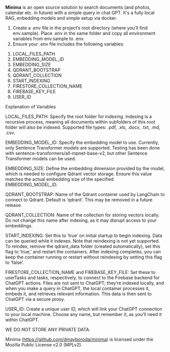 **Minima** is an open source solution to search documents (and photos, calendar etc. in future) with a simple query in chat GPT.
It's a fully local RAG, enbedding models and simple setup via docker.

1.	Create a .env file in the project’s root directory (where you’ll find env.sample). Place .env in the same folder and copy all environment variables from env.sample to .env.
2.	Ensure your .env file includes the following variables:
<ol>
   <li> LOCAL_FILES_PATH </li>
   <li> EMBEDDING_MODEL_ID </li>
   <li> EMBEDDING_SIZE</li>
   <li> QDRANT_BOOTSTRAP </li>
   <li> QDRANT_COLLECTION </li>
   <li> START_INDEXING </li>
   <li> FIRESTORE_COLLECTION_NAME </li>
   <li> FIREBASE_KEY_FILE </li>
   <li> USER_ID </li>
</ol>

Explanation of Variables

LOCAL_FILES_PATH: Specify the root folder for indexing. Indexing is a recursive process, meaning all documents within subfolders of this root folder will also be indexed. Supported file types: .pdf, .xls, .docx, .txt, .md, .csv.

EMBEDDING_MODEL_ID: Specify the embedding model to use. Currently, only Sentence Transformer models are supported. Testing has been done with sentence-transformers/all-mpnet-base-v2, but other Sentence Transformer models can be used.

EMBEDDING_SIZE: Define the embedding dimension provided by the model, which is needed to configure Qdrant vector storage. Ensure this value matches the actual embedding size of the specified EMBEDDING_MODEL_ID.

QDRANT_BOOTSTRAP: Name of the Qdrant container used by LangChain to connect to Qdrant. Default is ‘qdrant’. This may be removed in a future release.

QDRANT_COLLECTION: Name of the collection for storing vectors locally. Do not change this name after indexing, as it may disrupt access to your embeddings.

START_INDEXING: Set this to ‘true’ on initial startup to begin indexing. Data can be queried while it indexes. Note that reindexing is not yet supported. To reindex, remove the qdrant_data folder (created automatically), set this flag to ‘true,’ and restart the containers. After indexing completes, you can keep the container running or restart without reindexing by setting this flag to ‘false’.

FIRESTORE_COLLECTION_NAME and FIREBASE_KEY_FILE: Set these to userTasks and tasks, respectively, to connect to the Firebase backend for ChatGPT actions. Files are not sent to ChatGPT; they’re indexed locally, and when you make a query in ChatGPT, the local container processes it, embeds it, and retrieves relevant information. This data is then sent to ChatGPT via a secure proxy.

USER_ID: Create a unique user ID, which will link your ChatGPT connection to your local machine. Choose any name, but remember it, as you’ll need it within ChatGPT.

WE DO NOT STORE ANY PRIVATE DATA.

Minima (https://github.com/dmayboroda/minima) is licensed under the Mozilla Public License v2.0 (MPLv2).
